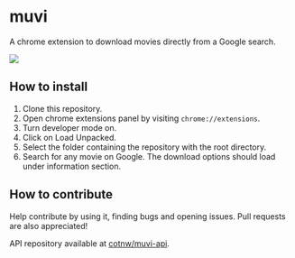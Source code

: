 # muvi
A chrome extension to download movies directly from a Google search. 

![](https://media.discordapp.net/attachments/706928005313855620/848639689409560597/tempsnip.png?width=1067&height=676)

## How to install
1. Clone this repository.
2. Open chrome extensions panel by visiting `chrome://extensions`.
3. Turn developer mode on.
4. Click on Load Unpacked.
5. Select the folder containing the repository with the root directory.
6. Search for any movie on Google. The download options should load under information section.

## How to contribute
Help contribute by using it, finding bugs and opening issues. Pull requests are also appreciated!

API repository available at [cotnw/muvi-api](https://github.com/cotnw/muvi-api).